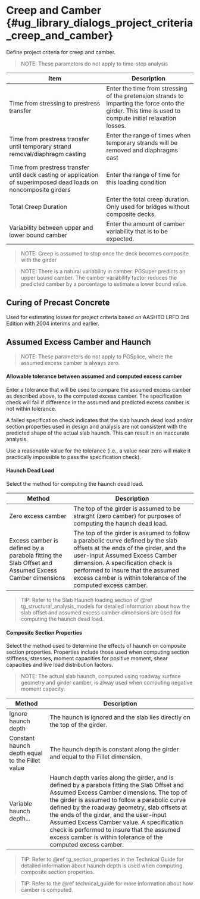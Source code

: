 Creep and Camber {#ug_library_dialogs_project_criteria_creep_and_camber}
==============================================
Define project criteria for creep and camber.

> NOTE: These parameters do not apply to time-step analysis

Item | Description
-----|---------------
Time from stressing to prestress transfer | Enter the time from stressing of the pretension strands to imparting the force onto the girder. This time is used to compute initial relaxation losses.
Time from prestress transfer until temporary strand removal/diaphragm casting | Enter the range of times when temporary strands will be removed and diaphragms cast
Time from prestress transfer until deck casting or application of superimposed dead loads on noncomposite girders | Enter the range of time for this loading condition
Total Creep Duration | Enter the total creep duration. Only used for bridges without composite decks.
Variability between upper and lower bound camber | Enter the amount of camber variability that is to be expected.

> NOTE: Creep is assumed to stop once the deck becomes composite with the girder

> NOTE: There is a natural variability in camber. PGSuper predicts an upper bound camber. The camber variability factor reduces the predicted camber by a percentage to estimate a lower bound value.

Curing of Precast Concrete
-----------------------------
Used for estimating losses for project criteria based on AASHTO LRFD 3rd Edition with 2004 interims and earlier.

Assumed Excess Camber and Haunch
--------------------------------
> NOTE: These parameters do not apply to PGSplice, where the assumed excess camber is always zero.

#### Allowable tolerance between assumed and computed excess camber ####
Enter a tolerance that will be used to compare the assumed excess camber as described above, to the computed excess camber. The specification check will fail if difference in the assumed and predicted excess camber is not within tolerance.

A failed specification check indicates that the slab haunch dead load and/or section properties used in design and analysis are not consistent with the predicted shape of the actual slab haunch. This can result in an inaccurate analysis.

Use a reasonable value for the tolerance (i.e., a value near zero will make it practically impossible to pass the specification check).

#### Haunch Dead Load ####
Select the method for computing the haunch dead load. 

Method | Description
-------|------------
Zero excess camber | The top of the girder is assumed to be straight (zero camber) for purposes of computing the haunch dead load.
Excess camber is defined by a parabola fitting the Slab Offset and Assumed Excess Camber dimensions | The top of the girder is assumed to follow a parabolic curve defined by the slab offsets at the ends of the girder, and the user-input Assumed Excess Camber dimension. A specification check is performed to insure that the assumed excess camber is within tolerance of the computed excess camber.

> TIP: Refer to the Slab Haunch loading section of @ref tg_structural_analysis_models for detailed information about how the slab offset and assumed excess camber dimensions are used for computing the haunch dead load.

#### Composite Section Properties ####
Select the method used to determine the effects of haunch on composite section properties. Properties include those used when computing section stiffness, stresses, moment capacities for positive moment, shear capacities and live load distribution factors.

> NOTE: The actual slab haunch, computed using roadway surface geometry and girder camber, is alway used when computing negative moment capacity.

Method | Description
-------|------------
Ignore haunch depth | The haunch is ignored and the slab lies directly on the top of the girder.
Constant haunch depth equal to the Fillet value | The haunch depth is constant along the girder and equal to the Fillet dimension.
Variable haunch depth... | Haunch depth varies along the girder, and is defined by a parabola fitting the Slab Offset and Assumed Excess Camber dimensions. The top of the girder is assumed to follow a parabolic curve defined by the roadway geometry, slab offsets at the ends of the girder, and the user-input Assumed Excess Camber value. A specification check is performed to insure that the assumed excess camber is within tolerance of the computed excess camber.

> TIP: Refer to @ref tg_section_properties in the Technical Guide for detailed information about haunch depth is used when computing composite section properties.

> TIP: Refer to the @ref technical_guide for more information about how camber is computed.
